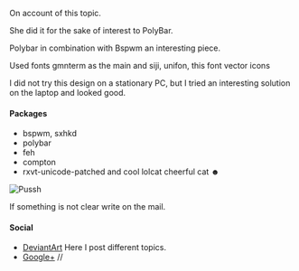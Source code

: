 On account of this topic.

She did it for the sake of interest to PolyBar.

Polybar in combination with Bspwm an interesting piece.

Used fonts gmnterm as the main and siji, unifon, this font vector icons

I did not try this design on a stationary PC, but I tried an interesting solution on the laptop and looked good.

#### Packages
* bspwm, sxhkd
* polybar
* feh
* compton
* rxvt-unicode-patched and cool lolcat сheerful cat ☻

![Pussh](https://github.com/appath/dotfiles/blob/master/bspwm_dotfiles_pussh/0_21_58.png)

If something is not clear write on the mail.

#### Social

* [DeviantArt](http://boris241.deviantart.com/) Here I post different topics.
* [Google+](https://plus.google.com/u/0/106782122945207734872) //
